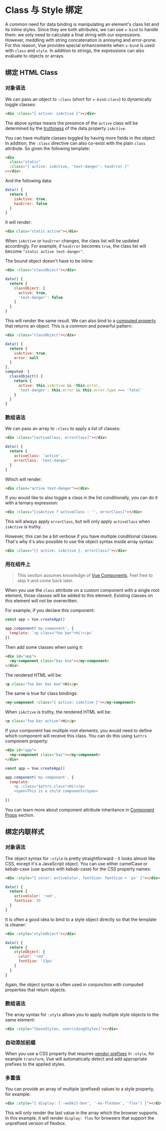 # Class 与 Style 绑定

A common need for data binding is manipulating an element's class list and its inline styles. Since they are both attributes, we can use `v-bind` to handle them: we only need to calculate a final string with our expressions. However, meddling with string concatenation is annoying and error-prone. For this reason, Vue provides special enhancements when `v-bind` is used with `class` and `style`. In addition to strings, the expressions can also evaluate to objects or arrays.

## 绑定 HTML Class

### 对象语法

We can pass an object to `:class` (short for `v-bind:class`) to dynamically toggle classes:

```html
<div :class="{ active: isActive }"></div>
```

The above syntax means the presence of the `active` class will be determined by the [truthiness](https://developer.mozilla.org/en-US/docs/Glossary/Truthy) of the data property `isActive`.

You can have multiple classes toggled by having more fields in the object. In addition, the `:class` directive can also co-exist with the plain `class` attribute. So given the following template:

```html
<div
  class="static"
  :class="{ active: isActive, 'text-danger': hasError }"
></div>
```

And the following data:

```js
data() {
  return {
    isActive: true,
    hasError: false
  }
}
```

It will render:

```html
<div class="static active"></div>
```

When `isActive` or `hasError` changes, the class list will be updated accordingly. For example, if `hasError` becomes `true`, the class list will become `"static active text-danger"`.

The bound object doesn't have to be inline:

```html
<div :class="classObject"></div>
```

```js
data() {
  return {
    classObject: {
      active: true,
      'text-danger': false
    }
  }
}
```

This will render the same result. We can also bind to a [computed property](computed.md) that returns an object. This is a common and powerful pattern:

```html
<div :class="classObject"></div>
```

```js
data() {
  return {
    isActive: true,
    error: null
  }
},
computed: {
  classObject() {
    return {
      active: this.isActive && !this.error,
      'text-danger': this.error && this.error.type === 'fatal'
    }
  }
}
```

### 数组语法

We can pass an array to `:class` to apply a list of classes:

```html
<div :class="[activeClass, errorClass]"></div>
```

```js
data() {
  return {
    activeClass: 'active',
    errorClass: 'text-danger'
  }
}
```

Which will render:

```html
<div class="active text-danger"></div>
```

If you would like to also toggle a class in the list conditionally, you can do it with a ternary expression:

```html
<div :class="[isActive ? activeClass : '', errorClass]"></div>
```

This will always apply `errorClass`, but will only apply `activeClass` when `isActive` is truthy.

However, this can be a bit verbose if you have multiple conditional classes. That's why it's also possible to use the object syntax inside array syntax:

```html
<div :class="[{ active: isActive }, errorClass]"></div>
```

### 用在组件上

> This section assumes knowledge of [Vue Components](component-basics.md). Feel free to skip it and come back later.

When you use the `class` attribute on a custom component with a single root element, those classes will be added to this element. Existing classes on this element will not be overwritten.

For example, if you declare this component:

```js
const app = Vue.createApp()

app.component('my-component', {
  template: `<p class="foo bar">Hi!</p>`
})
```

Then add some classes when using it:

```html
<div id="app">
  <my-component class="baz boo"></my-component>
</div>
```

The rendered HTML will be:

```html
<p class="foo bar baz boo">Hi</p>
```

The same is true for class bindings:

```html
<my-component :class="{ active: isActive }"></my-component>
```

When `isActive` is truthy, the rendered HTML will be:

```html
<p class="foo bar active">Hi</p>
```

If your component has multiple root elements, you would need to define which component will receive this class. You can do this using `$attrs` component property:

```html
<div id="app">
  <my-component class="baz"></my-component>
</div>
```

```js
const app = Vue.createApp()

app.component('my-component', {
  template: `
    <p :class="$attrs.class">Hi!</p>
    <span>This is a child component</span>
  `
})
```

You can learn more about component attribute inheritance in [Component Props](component-props.html#non-prop-attributes) section.

## 绑定内联样式

### 对象语法

The object syntax for `:style` is pretty straightforward - it looks almost like CSS, except it's a JavaScript object. You can use either camelCase or kebab-case (use quotes with kebab-case) for the CSS property names:

```html
<div :style="{ color: activeColor, fontSize: fontSize + 'px' }"></div>
```

```js
data() {
  return {
    activeColor: 'red',
    fontSize: 30
  }
}
```

It is often a good idea to bind to a style object directly so that the template is cleaner:

```html
<div :style="styleObject"></div>
```

```js
data() {
  return {
    styleObject: {
      color: 'red',
      fontSize: '13px'
    }
  }
}
```

Again, the object syntax is often used in conjunction with computed properties that return objects.

### 数组语法

The array syntax for `:style` allows you to apply multiple style objects to the same element:

```html
<div :style="[baseStyles, overridingStyles]"></div>
```

### 自动添加前缀

When you use a CSS property that requires [vendor prefixes](https://developer.mozilla.org/en-US/docs/Glossary/Vendor_Prefix) in `:style`, for example `transform`, Vue will automatically detect and add appropriate prefixes to the applied styles.

### 多重值

You can provide an array of multiple (prefixed) values to a style property, for example:

```html
<div :style="{ display: ['-webkit-box', '-ms-flexbox', 'flex'] }"></div>
```

This will only render the last value in the array which the browser supports. In this example, it will render `display: flex` for browsers that support the unprefixed version of flexbox.
